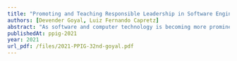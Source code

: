 ```yaml
---
title: "Promoting and Teaching Responsible Leadership in Software Engineering"
authors: [Devender Goyal, Luiz Fernando Capretz]
abstract: "As software and computer technology is becoming more prominent and pervasive in all spheres of life, many researchers and industry folks are realizing the importance of teaching soft skills and values to CS and SE students. Many researchers and leaders, from both academic and non-academic world, are also calling for software researchers and practitioners to seriously consider human values, like respect, integrity, compassion, justice, and honesty when building software, both for greater social good and also for financial considerations. In this paper, we propose and wish to promote teaching soft skills, values, and responsibilities to students, which we term as “Responsible Leadership”. We describe what we mean by teaching Responsible Leadership and describe what many of the researchers and faculty are doing to teach soft skills to students and that they can incorporate some material to introduce Responsible Leadership to students through both dedicated soft skills and ethics courses as well as other computer science courses and through existing clubs and organizations at universities."
publishedAt: ppig-2021
year: 2021
url_pdf: /files/2021-PPIG-32nd-goyal.pdf
---
```

